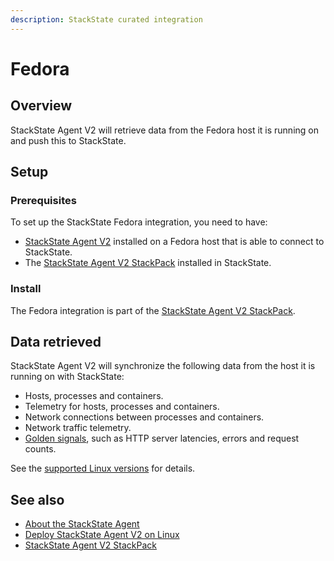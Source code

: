 ```yaml
---
description: StackState curated integration
---
```


# Fedora

## Overview

StackState Agent V2 will retrieve data from the Fedora host it is running on and push this to StackState.

## Setup

### Prerequisites

To set up the StackState Fedora integration, you need to have:
 
* [StackState Agent V2](/setup/agent/linux.md) installed on a Fedora host that is able to connect to StackState.
* The [StackState Agent V2 StackPack](/stackpacks/integrations/agent.md) installed in StackState.

### Install

The Fedora integration is part of the [StackState Agent V2 StackPack](/stackpacks/integrations/agent.md).

## Data retrieved

StackState Agent V2 will synchronize the following data from the host it is running on with StackState:

- Hosts, processes and containers.
- Telemetry for hosts, processes and containers.
- Network connections between processes and containers.
- Network traffic telemetry. 
- [Golden signals](/use/metrics-events/golden_signals.md), such as HTTP server latencies, errors and request counts.

See the [supported Linux versions](/setup/agent/linux.md#supported-linux-versions) for details.

## See also

* [About the StackState Agent](/setup/agent/about-stackstate-agent.md)
* [Deploy StackState Agent V2 on Linux](/setup/agent/linux.md)
* [StackState Agent V2 StackPack](/stackpacks/integrations/agent.md)
